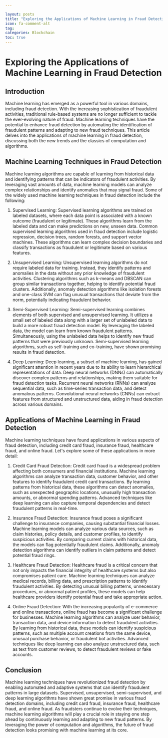 ```yaml
---

layout: posts
title: "Exploring the Applications of Machine Learning in Fraud Detection"
icon: fa-comment-alt
tag:      
categories: Blockchain
toc: true
---
```




# Exploring the Applications of Machine Learning in Fraud Detection

## Introduction
Machine learning has emerged as a powerful tool in various domains, including fraud detection. With the increasing sophistication of fraudulent activities, traditional rule-based systems are no longer sufficient to tackle the ever-evolving nature of fraud. Machine learning techniques have the potential to enhance fraud detection by automating the identification of fraudulent patterns and adapting to new fraud techniques. This article delves into the applications of machine learning in fraud detection, discussing both the new trends and the classics of computation and algorithms.

## Machine Learning Techniques in Fraud Detection
Machine learning algorithms are capable of learning from historical data and identifying patterns that can be indicators of fraudulent activities. By leveraging vast amounts of data, machine learning models can analyze complex relationships and identify anomalies that may signal fraud. Some of the widely used machine learning techniques in fraud detection include the following:

1. Supervised Learning:
Supervised learning algorithms are trained on labeled datasets, where each data point is associated with a known outcome (fraudulent or legitimate). These algorithms learn from the labeled data and can make predictions on new, unseen data. Common supervised learning algorithms used in fraud detection include logistic regression, decision trees, random forests, and support vector machines. These algorithms can learn complex decision boundaries and classify transactions as fraudulent or legitimate based on various features.

2. Unsupervised Learning:
Unsupervised learning algorithms do not require labeled data for training. Instead, they identify patterns and anomalies in the data without any prior knowledge of fraudulent activities. Clustering algorithms such as k-means and DBSCAN can group similar transactions together, helping to identify potential fraud clusters. Additionally, anomaly detection algorithms like isolation forests and one-class SVM can flag unusual transactions that deviate from the norm, potentially indicating fraudulent behavior.

3. Semi-Supervised Learning:
Semi-supervised learning combines elements of both supervised and unsupervised learning. It utilizes a small set of labeled data along with a larger set of unlabeled data to build a more robust fraud detection model. By leveraging the labeled data, the model can learn from known fraudulent patterns. Simultaneously, using the unlabeled data helps to identify new fraud patterns that were previously unknown. Semi-supervised learning algorithms, such as self-training and co-training, have shown promising results in fraud detection.

4. Deep Learning:
Deep learning, a subset of machine learning, has gained significant attention in recent years due to its ability to learn hierarchical representations of data. Deep neural networks (DNNs) can automatically discover complex patterns and relationships, making them suitable for fraud detection tasks. Recurrent neural networks (RNNs) can analyze sequential data, such as time-series transaction data, and detect anomalous patterns. Convolutional neural networks (CNNs) can extract features from structured and unstructured data, aiding in fraud detection across various domains.

## Applications of Machine Learning in Fraud Detection
Machine learning techniques have found applications in various aspects of fraud detection, including credit card fraud, insurance fraud, healthcare fraud, and online fraud. Let's explore some of these applications in more detail:

1. Credit Card Fraud Detection:
Credit card fraud is a widespread problem affecting both consumers and financial institutions. Machine learning algorithms can analyze transaction data, customer behavior, and other features to identify fraudulent credit card transactions. By learning patterns from historical data, these algorithms can detect anomalies, such as unexpected geographic locations, unusually high transaction amounts, or abnormal spending patterns. Advanced techniques like deep learning can also capture temporal dependencies and detect fraudulent patterns in real-time.

2. Insurance Fraud Detection:
Insurance fraud poses a significant challenge to insurance companies, causing substantial financial losses. Machine learning models can analyze various data sources, such as claim histories, policy details, and customer profiles, to identify suspicious activities. By comparing current claims with historical data, the models can flag potentially fraudulent claims. Additionally, anomaly detection algorithms can identify outliers in claim patterns and detect potential fraud rings.

3. Healthcare Fraud Detection:
Healthcare fraud is a critical concern that not only impacts the financial integrity of healthcare systems but also compromises patient care. Machine learning techniques can analyze medical records, billing data, and prescription patterns to identify fraudulent activities. By detecting unusual billing patterns, unnecessary procedures, or abnormal patient profiles, these models can help healthcare providers identify potential fraud and take appropriate action.

4. Online Fraud Detection:
With the increasing popularity of e-commerce and online transactions, online fraud has become a significant challenge for businesses. Machine learning algorithms can analyze user behavior, transaction data, and device information to detect fraudulent activities. By learning from historical data, these models can identify suspicious patterns, such as multiple account creations from the same device, unusual purchase behavior, or fraudulent bot activities. Advanced techniques like deep learning can also analyze unstructured data, such as text from customer reviews, to detect fraudulent reviews or fake accounts.

## Conclusion
Machine learning techniques have revolutionized fraud detection by enabling automated and adaptive systems that can identify fraudulent patterns in large datasets. Supervised, unsupervised, semi-supervised, and deep learning algorithms have shown great promise in various fraud detection domains, including credit card fraud, insurance fraud, healthcare fraud, and online fraud. As fraudsters continue to evolve their techniques, machine learning algorithms will play a crucial role in staying one step ahead by continuously learning and adapting to new fraud patterns. By leveraging the power of computation and algorithms, the future of fraud detection looks promising with machine learning at its core.